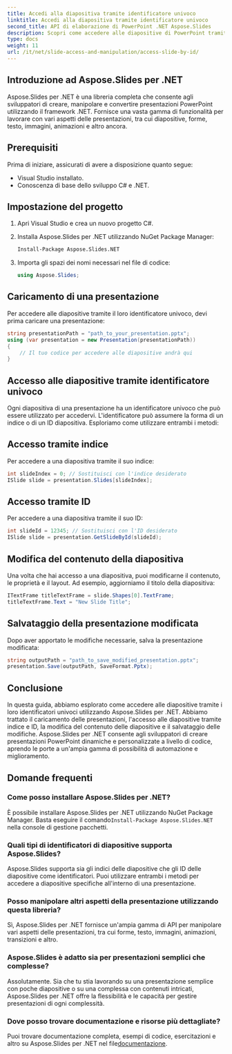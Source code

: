 ```yaml
---
title: Accedi alla diapositiva tramite identificatore univoco
linktitle: Accedi alla diapositiva tramite identificatore univoco
second_title: API di elaborazione di PowerPoint .NET Aspose.Slides
description: Scopri come accedere alle diapositive di PowerPoint tramite identificatori univoci utilizzando Aspose.Slides per .NET. Questa guida passo passo illustra il caricamento delle presentazioni, l'accesso alle diapositive tramite indice o ID, la modifica del contenuto e il salvataggio delle modifiche.
type: docs
weight: 11
url: /it/net/slide-access-and-manipulation/access-slide-by-id/
---
```


## Introduzione ad Aspose.Slides per .NET

Aspose.Slides per .NET è una libreria completa che consente agli sviluppatori di creare, manipolare e convertire presentazioni PowerPoint utilizzando il framework .NET. Fornisce una vasta gamma di funzionalità per lavorare con vari aspetti delle presentazioni, tra cui diapositive, forme, testo, immagini, animazioni e altro ancora.

## Prerequisiti

Prima di iniziare, assicurati di avere a disposizione quanto segue:

- Visual Studio installato.
- Conoscenza di base dello sviluppo C# e .NET.

## Impostazione del progetto

1. Apri Visual Studio e crea un nuovo progetto C#.

2. Installa Aspose.Slides per .NET utilizzando NuGet Package Manager:

   ```bash
   Install-Package Aspose.Slides.NET
   ```

3. Importa gli spazi dei nomi necessari nel file di codice:

   ```csharp
   using Aspose.Slides;
   ```

## Caricamento di una presentazione

Per accedere alle diapositive tramite il loro identificatore univoco, devi prima caricare una presentazione:

```csharp
string presentationPath = "path_to_your_presentation.pptx";
using (var presentation = new Presentation(presentationPath))
{
    // Il tuo codice per accedere alle diapositive andrà qui
}
```

## Accesso alle diapositive tramite identificatore univoco

Ogni diapositiva di una presentazione ha un identificatore univoco che può essere utilizzato per accedervi. L'identificatore può assumere la forma di un indice o di un ID diapositiva. Esploriamo come utilizzare entrambi i metodi:

## Accesso tramite indice

Per accedere a una diapositiva tramite il suo indice:

```csharp
int slideIndex = 0; // Sostituisci con l'indice desiderato
ISlide slide = presentation.Slides[slideIndex];
```

## Accesso tramite ID

Per accedere a una diapositiva tramite il suo ID:

```csharp
int slideId = 12345; // Sostituisci con l'ID desiderato
ISlide slide = presentation.GetSlideById(slideId);
```

## Modifica del contenuto della diapositiva

Una volta che hai accesso a una diapositiva, puoi modificarne il contenuto, le proprietà e il layout. Ad esempio, aggiorniamo il titolo della diapositiva:

```csharp
ITextFrame titleTextFrame = slide.Shapes[0].TextFrame;
titleTextFrame.Text = "New Slide Title";
```

## Salvataggio della presentazione modificata

Dopo aver apportato le modifiche necessarie, salva la presentazione modificata:

```csharp
string outputPath = "path_to_save_modified_presentation.pptx";
presentation.Save(outputPath, SaveFormat.Pptx);
```

## Conclusione

In questa guida, abbiamo esplorato come accedere alle diapositive tramite i loro identificatori univoci utilizzando Aspose.Slides per .NET. Abbiamo trattato il caricamento delle presentazioni, l'accesso alle diapositive tramite indice e ID, la modifica del contenuto delle diapositive e il salvataggio delle modifiche. Aspose.Slides per .NET consente agli sviluppatori di creare presentazioni PowerPoint dinamiche e personalizzate a livello di codice, aprendo le porte a un'ampia gamma di possibilità di automazione e miglioramento.

## Domande frequenti

### Come posso installare Aspose.Slides per .NET?

 È possibile installare Aspose.Slides per .NET utilizzando NuGet Package Manager. Basta eseguire il comando`Install-Package Aspose.Slides.NET` nella console di gestione pacchetti.

### Quali tipi di identificatori di diapositive supporta Aspose.Slides?

Aspose.Slides supporta sia gli indici delle diapositive che gli ID delle diapositive come identificatori. Puoi utilizzare entrambi i metodi per accedere a diapositive specifiche all'interno di una presentazione.

### Posso manipolare altri aspetti della presentazione utilizzando questa libreria?

Sì, Aspose.Slides per .NET fornisce un'ampia gamma di API per manipolare vari aspetti delle presentazioni, tra cui forme, testo, immagini, animazioni, transizioni e altro.

### Aspose.Slides è adatto sia per presentazioni semplici che complesse?

Assolutamente. Sia che tu stia lavorando su una presentazione semplice con poche diapositive o su una complessa con contenuti intricati, Aspose.Slides per .NET offre la flessibilità e le capacità per gestire presentazioni di ogni complessità.

### Dove posso trovare documentazione e risorse più dettagliate?

 Puoi trovare documentazione completa, esempi di codice, esercitazioni e altro su Aspose.Slides per .NET nel file[documentazione](https://reference.aspose.com/slides/net/).